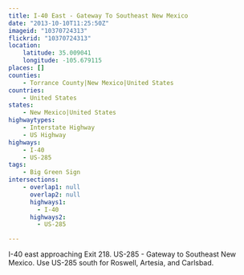 ```yaml
---
title: I-40 East - Gateway To Southeast New Mexico
date: "2013-10-10T11:25:50Z"
imageid: "10370724313"
flickrid: "10370724313"
location:
    latitude: 35.009041
    longitude: -105.679115
places: []
counties:
    - Torrance County|New Mexico|United States
countries:
    - United States
states:
    - New Mexico|United States
highwaytypes:
    - Interstate Highway
    - US Highway
highways:
    - I-40
    - US-285
tags:
    - Big Green Sign
intersections:
    - overlap1: null
      overlap2: null
      highways1:
        - I-40
      highways2:
        - US-285

---
```

I-40 east approaching Exit 218.  US-285 - Gateway to Southeast New Mexico.  Use US-285 south for Roswell, Artesia, and Carlsbad.